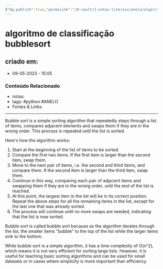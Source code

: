```yaml
---
{"dg-publish":true,"permalink":"/0-vault/1-notas-literais/anelo/algoritmo-de-classificacao-bubblesort/","tags":["python","ANELO"],"dgHomeLink":true,"dgShowLocalGraph":true,"dgShowFileTree":true,"dgEnableSearch":true,"noteIcon":""}
---
```


# algoritmo de classificação bubblesort

## criado em: 
-  09-05-2023 - 15:05

### Conteúdo Relacionado
- notas: 
- tags: #python #ANELO
- Fontes & Links: 

---

Bubble sort is a simple sorting algorithm that repeatedly steps through a list of items, compares adjacent elements and swaps them if they are in the wrong order. This process is repeated until the list is sorted. 

Here's how the algorithm works:

1. Start at the beginning of the list of items to be sorted.
2. Compare the first two items. If the first item is larger than the second item, swap them.
3. Move to the next pair of items, i.e. the second and third items, and compare them. If the second item is larger than the third item, swap them.
4. Continue in this way, comparing each pair of adjacent items and swapping them if they are in the wrong order, until the end of the list is reached.
5. At this point, the largest item in the list will be in its correct position. Repeat the above steps for all the remaining items in the list, except for the last one that was already sorted.
6. The process will continue until no more swaps are needed, indicating that the list is now sorted.

Bubble sort is called bubble sort because as the algorithm iterates through the list, the smaller items "bubble" to the top of the list while the larger items sink to the bottom.

While bubble sort is a simple algorithm, it has a time complexity of O(n^2), which means it is not very efficient for sorting large lists. However, it is useful for teaching basic sorting algorithms and can be used for small datasets or in cases where simplicity is more important than efficiency.